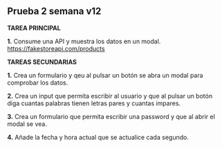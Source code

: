 ## Prueba 2 semana v12


**TAREA PRINCIPAL**

**1.** Consume una API y muestra los datos en un modal. https://fakestoreapi.com/products 

**TAREAS SECUNDARIAS**

**1.** Crea un formulario y qeu al pulsar un botón se abra un modal para comprobar los datos.

**2.** Crea un input que permita escribir al usuario y que al pulsar un botón diga cuantas palabras tienen letras pares y cuantas impares.

**3.** Crea un formulario que permita escribir una password y que al abrir el modal se vea.

**4.** Añade la fecha y hora actual que se actualice cada segundo.

